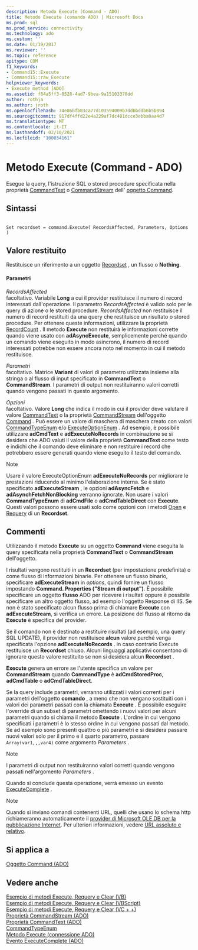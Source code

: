 ```yaml
---
description: Metodo Execute (Command - ADO)
title: Metodo Execute (comando ADO) | Microsoft Docs
ms.prod: sql
ms.prod_service: connectivity
ms.technology: ado
ms.custom: ''
ms.date: 01/19/2017
ms.reviewer: ''
ms.topic: reference
apitype: COM
f1_keywords:
- Command15::Execute
- Command15::raw_Execute
helpviewer_keywords:
- Execute method [ADO]
ms.assetid: f84a5ff3-0528-4ad7-9bea-9a15103378dd
author: rothja
ms.author: jroth
ms.openlocfilehash: 74e86bfb03ca77d103594009b7ddbbddb6b5b894
ms.sourcegitcommit: 917df4ffd22e4a229af7dc481dcce3ebba0aa4d7
ms.translationtype: MT
ms.contentlocale: it-IT
ms.lasthandoff: 02/10/2021
ms.locfileid: "100034161"
---
```

# <a name="execute-method-ado-command"></a>Metodo Execute (Command - ADO)
Esegue la query, l'istruzione SQL o stored procedure specificata nella proprietà [CommandText](../../../ado/reference/ado-api/commandtext-property-ado.md) o [CommandStream](../../../ado/reference/ado-api/commandstream-property-ado.md) dell' [oggetto Command](../../../ado/reference/ado-api/command-object-ado.md).  
  
## <a name="syntax"></a>Sintassi  
  
```  
  
Set recordset = command.Execute( RecordsAffected, Parameters, Options )  
```  
  
## <a name="return-value"></a>Valore restituito  
 Restituisce un riferimento a un oggetto [Recordset](../../../ado/reference/ado-api/recordset-object-ado.md) , un flusso o **Nothing**.  
  
#### <a name="parameters"></a>Parametri  
 *RecordsAffected*  
 facoltativo. Variabile **Long** a cui il provider restituisce il numero di record interessati dall'operazione. Il parametro *RecordsAffected* è valido solo per le query di azione o le stored procedure. *RecordsAffected* non restituisce il numero di record restituiti da una query che restituisce un risultato o stored procedure. Per ottenere queste informazioni, utilizzare la proprietà [RecordCount](../../../ado/reference/ado-api/recordcount-property-ado.md) . Il metodo **Execute** non restituirà le informazioni corrette quando viene usato con **adAsyncExecute**, semplicemente perché quando un comando viene eseguito in modo asincrono, il numero di record interessati potrebbe non essere ancora noto nel momento in cui il metodo restituisce.  
  
 *Parametri*  
 facoltativo. Matrice **Variant** di valori di parametro utilizzata insieme alla stringa o al flusso di input specificato in **CommandText** o **CommandStream**. I parametri di output non restituiranno valori corretti quando vengono passati in questo argomento.  
  
 *Opzioni*  
 facoltativo. Valore **Long** che indica il modo in cui il provider deve valutare il valore [CommandText](../../../ado/reference/ado-api/commandtext-property-ado.md) o la proprietà [CommandStream](../../../ado/reference/ado-api/commandstream-property-ado.md) dell'oggetto [Command](../../../ado/reference/ado-api/command-object-ado.md) . Può essere un valore di maschera di maschera creato con valori [CommandTypeEnum](../../../ado/reference/ado-api/commandtypeenum.md) e/o [ExecuteOptionEnum](../../../ado/reference/ado-api/executeoptionenum.md) . Ad esempio, è possibile utilizzare **adCmdText** e **adExecuteNoRecords** in combinazione se si desidera che ADO valuti il valore della proprietà **CommandText** come testo e indichi che il comando deve eliminare e non restituire i record che potrebbero essere generati quando viene eseguito il testo del comando.  
  
> [!NOTE]
>  Usare il  valore ExecuteOptionEnum **adExecuteNoRecords** per migliorare le prestazioni riducendo al minimo l'elaborazione interna. Se è stato specificato **adExecuteStream** , le opzioni **adAsyncFetch** e **adAsynchFetchNonBlocking** verranno ignorate. Non usare i valori **CommandTypeEnum** di **adCmdFile** o **adCmdTableDirect** con **Execute**. Questi valori possono essere usati solo come opzioni con i metodi [Open](../../../ado/reference/ado-api/open-method-ado-recordset.md) e [Requery](../../../ado/reference/ado-api/requery-method.md) di un **Recordset**.  
  
## <a name="remarks"></a>Commenti  
 Utilizzando il metodo **Execute** su un oggetto **Command** viene eseguita la query specificata nella proprietà **CommandText** o **CommandStream** dell'oggetto.  
  
 I risultati vengono restituiti in un **Recordset** (per impostazione predefinita) o come flusso di informazioni binarie. Per ottenere un flusso binario, specificare **adExecuteStream** in *options*, quindi fornire un flusso impostando **Command. Properties ("Stream di output")**. È possibile specificare un oggetto **flusso** ADO per ricevere i risultati oppure è possibile specificare un altro oggetto flusso, ad esempio l'oggetto Response di IIS. Se non è stato specificato alcun flusso prima di chiamare **Execute** con **adExecuteStream**, si verifica un errore. La posizione del flusso al ritorno da **Execute** è specifica del provider.  
  
 Se il comando non è destinato a restituire risultati (ad esempio, una query SQL UPDATE), il provider non restituisce **alcun** valore purché venga specificata l'opzione **adExecuteNoRecords** . in caso contrario Execute restituisce un **Recordset** chiuso. Alcuni linguaggi applicativi consentono di ignorare questo valore restituito se non si desidera alcun **Recordset** .  
  
 **Execute** genera un errore se l'utente specifica un valore per **CommandStream** quando **CommandType** è **adCmdStoredProc**, **adCmdTable** o **adCmdTableDirect**.  
  
 Se la query include parametri, verranno utilizzati i valori correnti per i parametri dell'oggetto **comando** , a meno che non vengano sostituiti con i valori dei parametri passati con la chiamata **Execute** . È possibile eseguire l'override di un subset di parametri omettendo i nuovi valori per alcuni parametri quando si chiama il metodo **Execute** . L'ordine in cui vengono specificati i parametri è lo stesso ordine in cui vengono passati dal metodo. Se ad esempio sono presenti quattro o più parametri e si desidera passare nuovi valori solo per il primo e il quarto parametro, passare `Array(var1,,,var4)` come argomento *Parameters* .  
  
> [!NOTE]
>  I parametri di output non restituiranno valori corretti quando vengono passati nell'argomento *Parameters* .  
  
 Quando si conclude questa operazione, verrà emesso un evento [ExecuteComplete](../../../ado/reference/ado-api/executecomplete-event-ado.md) .  
  
> [!NOTE]
>  Quando si inviano comandi contenenti URL, quelli che usano lo schema http richiameranno automaticamente il [provider di Microsoft OLE DB per la pubblicazione Internet](../../../ado/guide/appendixes/microsoft-ole-db-provider-for-internet-publishing.md). Per ulteriori informazioni, vedere [URL assoluto e relativo](../../../ado/guide/data/absolute-and-relative-urls.md).  
  
## <a name="applies-to"></a>Si applica a  
 [Oggetto Command (ADO)](../../../ado/reference/ado-api/command-object-ado.md)  
  
## <a name="see-also"></a>Vedere anche  
 [Esempio di metodi Execute, Requery e Clear (VB)](../../../ado/reference/ado-api/execute-requery-and-clear-methods-example-vb.md)   
 [Esempio di metodi Execute, Requery e Clear (VBScript)](../../../ado/reference/ado-api/execute-requery-and-clear-methods-example-vbscript.md)   
 [Esempio di metodi Execute, Requery e Clear (VC + +)](../../../ado/reference/ado-api/execute-requery-and-clear-methods-example-vc.md)   
 [Proprietà CommandStream (ADO)](../../../ado/reference/ado-api/commandstream-property-ado.md)   
 [Proprietà CommandText (ADO)](../../../ado/reference/ado-api/commandtext-property-ado.md)   
 [CommandTypeEnum](../../../ado/reference/ado-api/commandtypeenum.md)   
 [Metodo Execute (connessione ADO)](../../../ado/reference/ado-api/execute-method-ado-connection.md)   
 [Evento ExecuteComplete (ADO)](../../../ado/reference/ado-api/executecomplete-event-ado.md)
